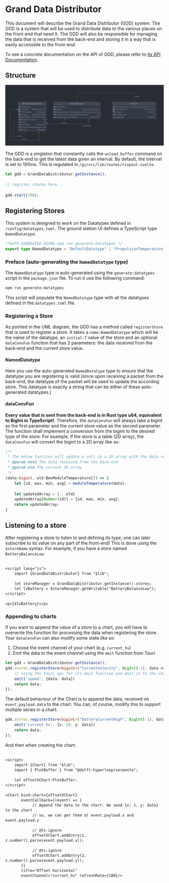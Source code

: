 # Grand Data Distributor

This document will describe the Grand Data Distributor (GDD) system. The GDD is a system that will be used to distribute
data to the various places on the front-end that need it. The GDD will also be responsible for managing the data that is
received from the back-end and storing it in a way that is easily accessible to the front-end.

To see a concrete documentation on the API of GDD, please refer to [its  API Documentation](./api/apiGDD.md).

## Structure

![UML Diagram of GDD](gddUml.png)

The GDD is a singleton that constantly calls the `unload_buffer` command on the back-end to get the latest data given an 
interval. By default, the interval is set to 100ms. This is regulated in `/gs/src/lib/routes/+layout.svelte`.

```typescript
let gdd = GrandDataDistributor.getInstance();

// register stores here...

gdd.start(100);
```

## Registering Stores

This system is designed to work on the Datatypes defined in `/config/datatypes.toml`. The ground station UI defines a 
TypeScript type `NamedDatatype`:

```typescript
/*AUTO GENERATED USING npm run generate:datatypes */
export type NamedDatatype = "DefaultDatatype" | "PropulsionTemperature" | "LevitationTemperature" //...;
```

### Preface (auto-generating the `NamedDatatype` type)

The `NamedDatatype` type is auto-generated using the `generate:datatypes` script in the `package.json` file. To run it
use the following command:

```bash
npm run generate:datatypes
```

This script will populate the `NamedDatatype` type with all the datatypes defined in the `datatypes.toml` file.

### Registering a Store

As pointed in the UML diagram, the GDD has a method called `registerStore` that is used to register a store. It takes a
`name:NamedDatatype` which will be the name of the datatype, an `initial:T` value of the store and an optional 
`dataConvFun` function that has 2 parameters: the data received from the back-end and the current store value.

#### NamedDatatype
Here you use the auto-generated `NamedDatatype` type to ensure that the datatype you are registering is valid (since upon 
receiving a packet from the back-end, the datatype of the packet will be used to update the according store. This datatype 
is exactly a string that can be either of these auto-generated
datatypes.)

#### dataConvFun

**Every value that is sent from the back-end is in Rust type u64, equivalent to BigInt in TypeScript!**. Therefore, the
`dataConvFun` will always take a bigint as the first parameter and the current store value as the second parameter. The
function shall implement a conversion from the bigint to the desired type of the store. For example, if the store is a
table (2D array), the `dataConvFun` will convert the bigint to a 2D array like so:

```typescript
/**
 * The below function will update a cell in a 2D array with the data received from the back-end.
 * @param data The data received from the back-end
 * @param old The current 2D array
 */
(data:bigint, old:BmsModuleTemperature[]) => {
    let {id, max, min, avg} = moduleTemperature(data);

    let updatedArray = [...old]
    updatedArray[Number(id)] = {id, max, min, avg};
    return updatedArray;
}
```

## Listening to a store

After registering a store to listen to and defining its type, one can later subscribe to its value on any part of the 
front-end! This is done using the `$storeName` syntax. For example, if you have a store named `BatteryBalanceLow`:

```sveltehtml

<script lang="js">
    import {GrandDataDistributor} from "$lib";

    let storeManager = GrandDataDistributor.getInstance().stores;
    let lvBattery = $storeManager.getWritable("BatteryBalanceLow");
</script>

<p>{$lvBattery}</p>
```

### Appending to charts

If you want to append the value of a store to a chart, you will have to overwrite the function for processing the data
when registering the store. Your `dataConvFun` can also modify some state like so:

1. Choose the event channel of your chart (e.g. `current_hv`)
2. Emit the data to the event channel using the `emit` function from Tauri

```typescript
let gdd = GrandDataDistributor.getInstance();
gdd.stores.registerStore<bigint>("CurrentVelocity", BigInt(-1), data => {
    // using the Tauri api for its emit function and emit it to the chart over the event channel
    emit('speed', {data: data})
    return data;
});
```

The default behaviour of the Chart is to append the data, received on `event.payload.data` to the chart. 
You can, of course, modify this to support multiple series in a chart:

```typescript
gdd.stores.registerStore<bigint>("BatteryCurrentHigh", BigInt(-1), data => {
    emit('current_hv', {x: 50, y: data})
    return data;
});
```

And then when creating the chart:

```sveltehtml

<script>
    import {Chart} from "$lib";
    import { PlotBuffer } from "@delft-hyperloop/serpenta";
    
    let offsetXChart:PlotBuffer;
</script>

<Chart bind:chart={offsetXChart}
       eventCallback={(event) => {
            // Append the data to the chart. We send {x: 1, y: data} to the chart
            // so, we can get them at event.payload.x and event.payload.y 
            
            // @ts-ignore
            offsetXChart.addEntry(1, z.number().parse(event.payload.x));
    
            // @ts-ignore
            offsetXChart.addEntry(2, z.number().parse(event.payload.y));
       }}
       title="Offset horizontal"
       eventChannel="current_hv" refreshRate={100}/>
```
